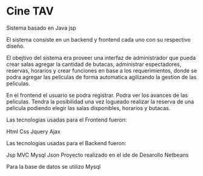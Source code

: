 Cine TAV
====

Sistema basado en Java jsp

El sistema consiste en un backend y  frontend cada uno con su respectivo diseño. 

El obejtivo del sistema era proveer una interfaz de administrador que pueda crear salas agregar la 
cantidad de butacas, administrar espectadores, reservas, horarios y crear funciones en base a los 
requerimientos, donde se podra agregar las peliculas de forma
automatica agilizando la gestion de las peliculas.

En el frontend el usuario se podra registrar. Podra ver los avances de las peliculas. Tendra la posibilidad 
una vez logueado realizar la reserva de una pelicula podiendo elegir las salas disponibles, horarios y butacas.

Las tecnologias usadas para el Frontend fueron: 

Html
Css
Jquery
Ajax 


Las tecnologias usadas para el Backend fueron:

Jsp
MVC
Mysql
Json
Proyecto realizado en el ide de Desarollo Netbeans


Para la base de datos se utilizo Mysql